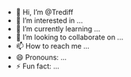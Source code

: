- 👋 Hi, I’m @Trediff
- 👀 I’m interested in ...
- 🌱 I’m currently learning ...
- 💞️ I’m looking to collaborate on ...
- 📫 How to reach me ...
- 😄 Pronouns: ...
- ⚡ Fun fact: ...

<!---
Trediff/Trediff is a ✨ special ✨ repository because its `README.md` (this file) appears on your GitHub profile.
You can click the Preview link to take a look at your changes.
--->
